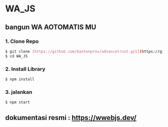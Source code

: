 # WA_JS
## bangun WA AOTOMATIS MU

### 1. Clone Repo

```bash
$ git clone [https://github.com/bantenprov/advancetrust.git](https://github.com/RizkiDesu/WA_JS.git)https://github.com/RizkiDesu/WA_JS.git
$ cd WA_JS
```
### 2. Install Library
```bash
$ npm install
```
### 3. jalankan
```bash
$ npm start
```

## dokumentasi resmi : https://wwebjs.dev/
